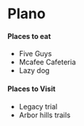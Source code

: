 # Plano 

#### Places to eat
- Five Guys
- Mcafee Cafeteria
- Lazy dog

#### Places to Visit
- Legacy trial
- Arbor hills trails